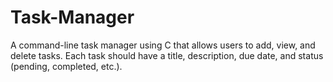 # Task-Manager
A command-line task manager using C that allows users to add, view, and delete tasks. Each task should have a title, description, due date, and status (pending, completed, etc.).
